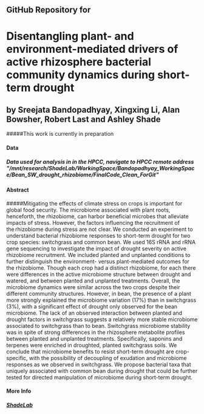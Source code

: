 ## **GitHub Repository for**

# **Disentangling plant- and environment-mediated drivers of active rhizosphere bacterial community dynamics during short-term drought**

## **by Sreejata Bandopadhyay, Xingxing Li, Alan Bowsher, Robert Last and Ashley Shade**

#####This work is currently in preparation 

#### **Data**

##### Data used for analysis in in the HPCC, navigate to HPCC remote address "/mnt/research/ShadeLab/WorkingSpace/Bandopadhyay_WorkingSpace/Bean_SW_drought_rhizobiome/FinalCode_Clean_ForGit"

#### **Abstract**
#####Mitigating the effects of climate stress on crops is important for global food security. The microbiome associated with plant roots, henceforth, the rhizobiome, can harbor beneficial microbes that alleviate impacts of stress. However, the factors influencing the recruitment of the rhizobiome during stress are not clear. We conducted an experiment to understand bacterial rhizobiome responses to short-term drought for two crop species: switchgrass and common bean. We used 16S rRNA and rRNA gene sequencing to investigate the impact of drought severity on active rhizobiome recruitment. We included planted and unplanted conditions to further distinguish the environment- versus plant-mediated outcomes for the rhizobiome. Though each crop had a distinct rhizobiome, for each there were differences in the active microbiome structure between drought and watered, and between planted and unplanted treatments. Overall, the microbiome dynamics were similar across the two crops despite their different community structures. However, in bean, the presence of a plant more strongly explained the microbiome variation (17%) than in switchgrass (3%), with a significant effect of drought only observed for the bean microbiome. The lack of an observed interaction between planted and drought factors in switchgrass suggests a relatively more stable microbiome associated to switchgrass than to bean.  Switchgrass microbiome stability was in spite of strong differences in the rhizosphere metabolite profiles between planted and unplanted treatments. Specifically, saponins and terpenes were enriched in droughted, planted switchgrass soils. We conclude that microbiome benefits to resist short-term drought are crop-specific, with the possibility of decoupling of exudation and microbiome responses as we observed in switchgrass. We propose bacterial taxa that uniquely associated with common bean during drought that could be further tested for directed manipulation of microbiome during short-term drought. 


#### **More Info**
##### [ShadeLab](https://ashley17061.wixsite.com/shadelab/home)  
